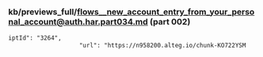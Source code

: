 ### kb/previews_full/flows__new_account_entry_from_your_personal_account@auth.har.part034.md (part 002)

```md
iptId": "3264",
                    "url": "https://n958200.alteg.io/chunk-KO722YSM
```

```
